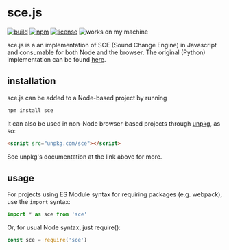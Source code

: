 # sce.js
[![build](https://img.shields.io/github/workflow/status/auctumnus/sce.js/Node.js%20CI?style=flat-square)](https://github.com/auctumnus/sce.js/actions?query=workflow%3A"Node.js+CI")
[![npm](https://img.shields.io/npm/v/sce?style=flat-square)](https://www.npmjs.com/package/sce)
[![license](https://img.shields.io/npm/l/sce?style=flat-square)](https://github.com/auctumnus/sce.js/blob/master/LICENSE.md)
![works on my machine](https://img.shields.io/badge/works%20on-my%20machine-blue?style=flat-square)

sce.js is a an implementation of SCE (Sound Change Engine) in Javascript and consumable for both Node and the browser.
The original (Python) implementation can be found [here](https://github.com/KathTheDragon/Conlanger).

## installation
sce.js can be added to a Node-based project by running
```bash
npm install sce
```
It can also be used in non-Node browser-based projects through [unpkg](https://unpkg.com), as so:
```html
<script src="unpkg.com/sce"></script>
```
See unpkg's documentation at the link above for more.

## usage
For projects using ES Module syntax for requiring packages (e.g. webpack), use the `import` syntax:
```js
import * as sce from 'sce'
```

Or, for usual Node syntax, just require():
```js
const sce = require('sce')
```
